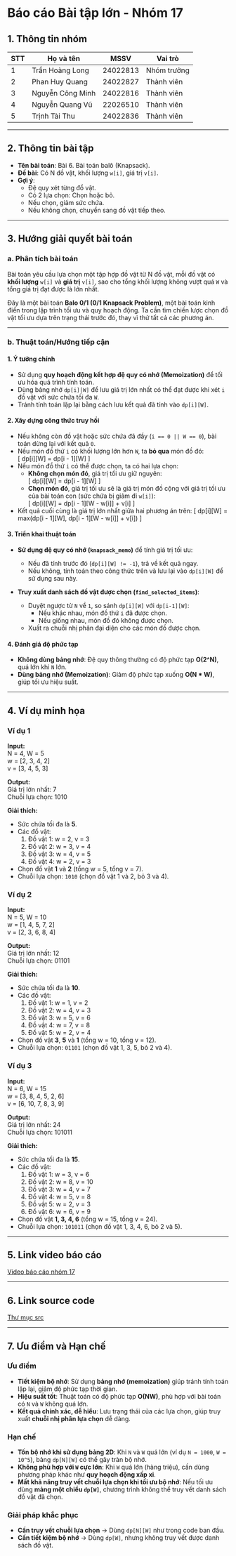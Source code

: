 # Báo cáo Bài tập lớn - Nhóm 17

## 1. Thông tin nhóm
| STT | Họ và tên | MSSV | Vai trò |
|---|---|---|---|
| 1 | Trần Hoàng Long | 24022813 | Nhóm trưởng |
| 2 | Phan Huy Quang | 24022827 | Thành viên |
| 3 | Nguyễn Công Minh | 24022816 | Thành viên |
| 4 | Nguyễn Quang Vũ | 22026510 | Thành viên |
| 5 | Trịnh Tài Thu | 24022836 | Thành viên |

---

## 2. Thông tin bài tập
- **Tên bài toán**: Bài 6. Bài toán balô (Knapsack).
- **Đề bài**: Có N đồ vật, khối lượng `w[i]`, giá trị `v[i]`.
- **Gợi ý**:
  - Đệ quy xét từng đồ vật.
  - Có 2 lựa chọn: Chọn hoặc bỏ.
  - Nếu chọn, giảm sức chứa.
  - Nếu không chọn, chuyển sang đồ vật tiếp theo.




---

## 3. Hướng giải quyết bài toán

### a. Phân tích bài toán
Bài toán yêu cầu lựa chọn một tập hợp đồ vật từ N đồ vật, mỗi đồ vật có **khối lượng** `w[i]` và **giá trị** `v[i]`, sao cho tổng khối lượng không vượt quá `W` và tổng giá trị đạt được là lớn nhất.  

Đây là một bài toán **Balo 0/1 (0/1 Knapsack Problem)**, một bài toán kinh điển trong lập trình tối ưu và quy hoạch động. Ta cần tìm chiến lược chọn đồ vật tối ưu dựa trên trạng thái trước đó, thay vì thử tất cả các phương án.

---

### b. Thuật toán/Hướng tiếp cận

#### 1. **Ý tưởng chính**
- Sử dụng **quy hoạch động kết hợp đệ quy có nhớ (Memoization)** để tối ưu hóa quá trình tính toán.
- Dùng bảng nhớ `dp[i][W]` để lưu giá trị lớn nhất có thể đạt được khi xét `i` đồ vật với sức chứa tối đa `W`.
- Tránh tính toán lặp lại bằng cách lưu kết quả đã tính vào `dp[i][W]`.

#### 2. **Xây dựng công thức truy hồi**
- Nếu không còn đồ vật hoặc sức chứa đã đầy (`i == 0 || W == 0`), bài toán dừng lại với kết quả `0`.
- Nếu món đồ thứ `i` có khối lượng lớn hơn `W`, ta **bỏ qua** món đồ đó:  
  \[
  dp[i][W] = dp[i - 1][W]
  \]
- Nếu món đồ thứ `i` có thể được chọn, ta có hai lựa chọn:
  - **Không chọn món đó**, giá trị tối ưu giữ nguyên:  
    \[
    dp[i][W] = dp[i - 1][W]
    \]
  - **Chọn món đó**, giá trị tối ưu sẽ là giá trị món đồ cộng với giá trị tối ưu của bài toán con (sức chứa bị giảm đi `w[i]`):  
    \[
    dp[i][W] = dp[i - 1][W - w[i]] + v[i]
    \]
- Kết quả cuối cùng là giá trị lớn nhất giữa hai phương án trên:
  \[
  dp[i][W] = max(dp[i - 1][W], dp[i - 1][W - w[i]] + v[i])
  \]

#### 3. **Triển khai thuật toán**
- **Sử dụng đệ quy có nhớ (`knapsack_memo`)** để tính giá trị tối ưu:
  - Nếu đã tính trước đó (`dp[i][W] != -1`), trả về kết quả ngay.
  - Nếu không, tính toán theo công thức trên và lưu lại vào `dp[i][W]` để sử dụng sau này.
  
- **Truy xuất danh sách đồ vật được chọn (`find_selected_items`)**:
  - Duyệt ngược từ `N` về `1`, so sánh `dp[i][W]` với `dp[i-1][W]`:
    - Nếu khác nhau, món đồ thứ `i` đã được chọn.
    - Nếu giống nhau, món đồ đó không được chọn.
  - Xuất ra chuỗi nhị phân đại diện cho các món đồ được chọn.

#### 4. **Đánh giá độ phức tạp**
- **Không dùng bảng nhớ**: Đệ quy thông thường có độ phức tạp **O(2^N)**, quá lớn khi `N` lớn.
- **Dùng bảng nhớ (Memoization)**: Giảm độ phức tạp xuống **O(N * W)**, giúp tối ưu hiệu suất.

---

## 4. Ví dụ minh họa

### Ví dụ 1  
**Input:**  
N = 4, W = 5  
w = [2, 3, 4, 2]  
v = [3, 4, 5, 3]  

**Output:**  
Giá trị lớn nhất: 7  
Chuỗi lựa chọn: 1010  

**Giải thích:**  
- Sức chứa tối đa là **5**.  
- Các đồ vật:  
  1. Đồ vật 1: w = 2, v = 3  
  2. Đồ vật 2: w = 3, v = 4  
  3. Đồ vật 3: w = 4, v = 5  
  4. Đồ vật 4: w = 2, v = 3  
- Chọn đồ vật **1** và **2** (tổng w = 5, tổng v = 7).  
- Chuỗi lựa chọn: `1010` (chọn đồ vật 1 và 2, bỏ 3 và 4).  



### Ví dụ 2  
**Input:**  
N = 5, W = 10  
w = [1, 4, 5, 7, 2]  
v = [2, 3, 6, 8, 4]  

**Output:**  
Giá trị lớn nhất: 12  
Chuỗi lựa chọn: 01101  

**Giải thích:**  
- Sức chứa tối đa là **10**.  
- Các đồ vật:  
  1. Đồ vật 1: w = 1, v = 2  
  2. Đồ vật 2: w = 4, v = 3  
  3. Đồ vật 3: w = 5, v = 6  
  4. Đồ vật 4: w = 7, v = 8  
  5. Đồ vật 5: w = 2, v = 4  
- Chọn đồ vật **3**, **5** và **1** (tổng w = 10, tổng v = 12).  
- Chuỗi lựa chọn: `01101` (chọn đồ vật 1, 3, 5, bỏ 2 và 4).  



### Ví dụ 3  
**Input:**  
N = 6, W = 15  
w = [3, 8, 4, 5, 2, 6]  
v = [6, 10, 7, 8, 3, 9]  

**Output:**  
Giá trị lớn nhất: 24  
Chuỗi lựa chọn: 101011  

**Giải thích:**  
- Sức chứa tối đa là **15**.  
- Các đồ vật:  
  1. Đồ vật 1: w = 3, v = 6  
  2. Đồ vật 2: w = 8, v = 10  
  3. Đồ vật 3: w = 4, v = 7  
  4. Đồ vật 4: w = 5, v = 8  
  5. Đồ vật 5: w = 2, v = 3  
  6. Đồ vật 6: w = 6, v = 9  
- Chọn đồ vật **1, 3, 4, 6** (tổng w = 15, tổng v = 24).  
- Chuỗi lựa chọn: `101011` (chọn đồ vật 1, 3, 4, 6, bỏ 2 và 5).  


---

## 5. Link video báo cáo
[Video báo cáo nhóm 17](https://drive.google.com/file/d/119Dh1gkdUqZ_NsbHcT4TxSxrXUbhVhZi/view?usp=sharing)


---

## 6. Link source code
[Thư mục src](./src)

---
## 7. Ưu điểm và Hạn chế

### Ưu điểm
- **Tiết kiệm bộ nhớ**: Sử dụng **bảng nhớ (memoization)** giúp tránh tính toán lặp lại, giảm độ phức tạp thời gian.
- **Hiệu suất tốt**: Thuật toán có độ phức tạp **O(NW)**, phù hợp với bài toán có `N` và `W` không quá lớn.
- **Kết quả chính xác, dễ hiểu**: Lưu trạng thái của các lựa chọn, giúp truy xuất **chuỗi nhị phân lựa chọn** dễ dàng.

### Hạn chế
- **Tốn bộ nhớ khi sử dụng bảng 2D**: Khi `N` và `W` quá lớn (ví dụ `N = 1000`, `W = 10^5`), bảng `dp[N][W]` có thể gây tràn bộ nhớ.
- **Không phù hợp với `W` cực lớn**: Khi `W` quá lớn (hàng triệu), cần dùng phương pháp khác như **quy hoạch động xấp xỉ**.
- **Mất khả năng truy vết chuỗi lựa chọn khi tối ưu bộ nhớ**: Nếu tối ưu dùng **mảng một chiều `dp[W]`**, chương trình không thể truy vết danh sách đồ vật đã chọn.

### Giải pháp khắc phục
- **Cần truy vết chuỗi lựa chọn** → Dùng `dp[N][W]` như trong code ban đầu.
- **Cần tiết kiệm bộ nhớ** → Dùng `dp[W]`, nhưng không truy vết được danh sách đồ vật.
